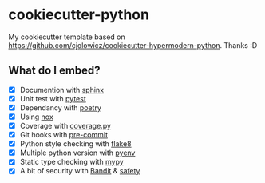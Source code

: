 # cookiecutter-python

My cookiecutter template based on https://github.com/cjolowicz/cookiecutter-hypermodern-python. Thanks :D

## What do I embed?

* [x] Documention with [sphinx](https://www.sphinx-doc.org)
* [x] Unit test with [pytest](https://docs.pytest.org)
* [x] Dependancy with [poetry](https://python-poetry.org/)
* [x] Using [nox](https://nox.thea.codes)
* [x] Coverage with [coverage.py](https://coverage.readthedocs.io)
* [x] Git hooks with [pre-commit](https://pre-commit.com/)
* [x] Python style checking with [flake8](https://flake8.pycqa.org)
* [x] Multiple python version with [pyenv](https://github.com/pyenv/pyenv)
* [x] Static type checking with [mypy](http://mypy-lang.org/)
* [x] A bit of security with [Bandit](https://github.com/PyCQA/bandit) & [safety](https://github.com/pyupio/safety)
